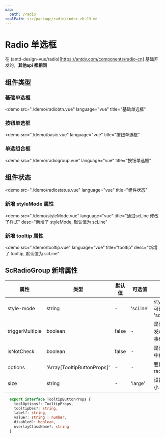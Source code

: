 ```yaml
---
map:
  path: /radio
realPath: src/package/radio/index.zh-CN.md
---
```


# Radio 单选框

在 (antd-design-vue/radio)[https://antdv.com/components/radio-cn] 基础开发的，**其他api 都相同**

## 组件类型

### 基础单选框

<demo src="./demo/radiobtn.vue"
  language="vue"
  title="基础单选框"
  >
</demo>

### 按钮单选框

<demo src="./demo/basic.vue"
  language="vue"
  title="按钮单选框"
  >
</demo>

### 单选组合框

<demo src="./demo/radiogroup.vue"
  language="vue"
  title="按钮单选框"
  >
</demo>

## 组件状态

<demo src="./demo/radiostatus.vue"
  language="vue"
  title="组件状态"
  >
</demo>

### 新增 styleMode 属性

<demo src="./demo/styleMode.vue"
  language="vue"
  title="通过scLine 修改了样式"
  desc="新增了 styleMode, 默认值为 scLine"
  >
</demo>

### 新增 tooltip 属性

<demo src="./demo/tooltip.vue"
  language="vue"
  title="tooltip"
  desc="新增了 tooltip, 默认值为 scLine"
  >
</demo>

## ScRadioGroup 新增属性

| 属性 | 类型 | 默认值 | 可选值 | 说明 |
| --- | --- | --- | --- | --- |
| style-mode | string | - | 'scLine' | styleMode 可选值为 'scLine'|
| triggerMultiple | boolean | false | - | 是否多次触发change事件 |
| isNotCheck | boolean | false | - | 是否显示选中样式 |
| options | 'Array[TooltipButtonProps]' | - | - | 要展示radioGroup |
| size | string | - | 'large' | 设置组件大小 |

```ts
  export interface TooltipButtonProps {
    toolOptions?: TooltipProps,
    tooltipDes?: string,
    label?: string,
    value?: string | number,
    disabled?: boolean,
    overlayClassName?: string
  }
```
